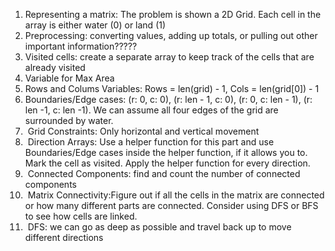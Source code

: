 1. Representing a matrix: The problem is shown a 2D Grid. Each cell in the array is either water (0) or land (1)
2. Preprocessing: converting values, adding up totals, or pulling out other important information?????
3. Visited cells: create a separate array to keep track of the cells that are already visited
4. Variable for Max Area
5. Rows and Colums Variables: Rows = len(grid) - 1, Cols = len(grid[0]) - 1
6. Boundaries/Edge cases: (r: 0, c: 0), (r: len - 1, c: 0), (r: 0, c: len - 1), (r: len -1, c: len -1). We can assume all four edges of the grid are surrounded by water.
7.  Grid Constraints: Only horizontal and vertical movement
8.  Direction Arrays: Use a helper function for this part and use Boundaries/Edge cases inside the helper function, if it allows you to. Mark the cell as visited. Apply the helper function for every direction.
9.  Connected Components: find and count the number of connected components
10.  Matrix Connectivity:Figure out if all the cells in the matrix are connected or how many different parts are connected. Consider using DFS or BFS to see how cells are linked.
11.  DFS: we can go as deep as possible and travel back up to move different directions